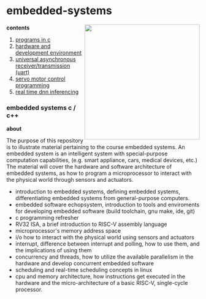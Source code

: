 # embedded-systems

<img src="https://user-images.githubusercontent.com/65584733/218813206-2c4f7197-709a-457a-bd9f-ab290cd05909.JPG" width="300" align="right">

**contents**

1.  [programs in c](./src/lab01/README.md)
2.  [hardware and development environment](./src/lab02/README.md)
3.  [universal asynchronous receiver/transmission (uart)](./src/lab03/README.md)
4.  [servo motor control programming](./src/lab05/README.md)
5.  [real time dnn inferencing](./src/lab08/README.md)

### embedded systems c / c++

**about**

The purpose of this repository is to illustrate material pertaining to the course embedded systems.  An embedded system is an intelligent system with special-purpose computation capabilities, (e.g. smart appliance, cars, medical devices, etc.)  The material will cover the hardware and software architecture of embedded systems, as how to program a microprocessor to interact with the physical world through sensors and actuators.

- introduction to embedded systems, defining embedded systems, differentiating embedded systems from general-purpose computers.
- embedded software echopsystem, introduction to tools and enviroments for developing embedded software (build toolchain, gnu make, ide, git)
- c programming refresher
- RV32 ISA, a brief introduction to RISC-V assembly language
- microprocessor's memory address space
- i/o how to interact with the physical world using sensors and actuators
- interrupt, difference between interrupt and polling, how to use them, and the implications of using them
- concurrency and threads, how to utilize the available parallelism in the hardware and develop concurrent embedded software
- scheduling and real-time scheduling concepts in linux
- cpu and memory architecture, how instructions get executed in the hardware and the micro-architecture of a basic RISC-V, single-cycle processor.

